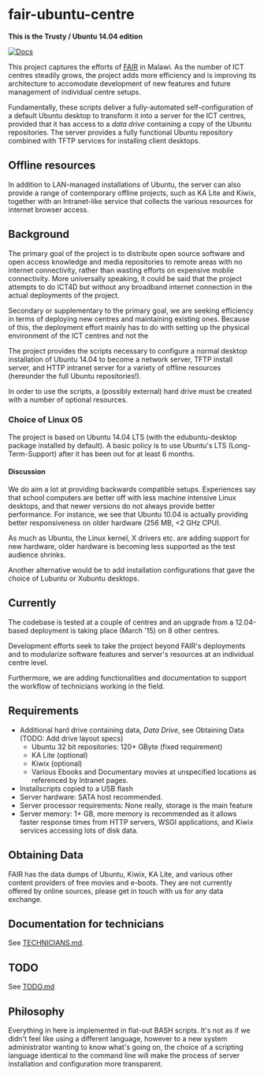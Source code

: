 fair-ubuntu-centre
==================

**This is the Trusty / Ubuntu 14.04 edition**

[![Docs](https://readthedocs.org/projects/fair-ubuntu-centre/badge/?version=latest)](http://fair-ubuntu-centre.readthedocs.org/)

This project captures the efforts of [FAIR](http://www.fairinternational.org) in Malawi. As the number
of ICT centres steadily grows, the project adds more efficiency and is improving its architecture to
accomodate development of new features and future management of individual centre setups.

Fundamentally, these scripts deliver a fully-automated self-configuration of a default Ubuntu desktop
to transform it into a server for the ICT centres, provided that it has access to a *data drive*
containing a copy of the Ubuntu repositories. The server provides a fully functional Ubuntu repository
combined with TFTP services for installing client desktops.

Offline resources
-----------------

In addition to LAN-managed installations of Ubuntu, the server can also provide a range of contemporary
offline projects, such as KA Lite and Kiwix, together with an Intranet-like service that collects the
various resources for internet browser access.

Background
----------

The primary goal of the project is to distribute open source software and open access knowledge and media repositories
to remote areas with no internet connectivity, rather than wasting efforts on expensive mobile connectivity.
More universally speaking, it could be said that the project attempts to do ICT4D but without any broadband
internet connection in the actual deployments of the project.

Secondary or supplementary to the primary goal, we are seeking efficiency in terms of deploying new centres
and maintaining existing ones. Because of this, the deployment effort mainly has to do with setting up the
physical environment of the ICT centres and not the 

The project provides the scripts necessary to configure a normal desktop installation of Ubuntu 14.04 to become a
network server, TFTP install server, and HTTP intranet server for a variety of offline resources (hereunder the full Ubuntu repositories!).

In order to use the scripts, a (possibly external) hard drive must be created with a number of optional resources.

### Choice of Linux OS

The project is based on Ubuntu 14.04 LTS (with the edubuntu-desktop package installed by default).
A basic policy is to use Ubuntu's LTS (Long-Term-Support) after it has been out for at least 6 months.

#### Discussion

We do aim a lot at providing backwards compatible setups. Experiences say that school
computers are better off with less machine intensive Linux desktops, and that
newer versions do not always provide better performance. For instance, we see that Ubuntu 10.04
is actually providing better responsiveness on older hardware (256 MB, <2 GHz CPU).

As much as Ubuntu, the Linux kernel, X drivers etc. are adding support for new hardware,
older hardware is becoming less supported as the test audience shrinks.

Another alternative would be to add installation configurations that gave the choice of Lubuntu
or Xubuntu desktops.

Currently
---------

The codebase is tested at a couple of centres and an upgrade from a 12.04-based deployment is
taking place (March '15) on 8 other centres.

Development efforts seek to take the project beyond FAIR's deployments and to modularize software features
and server's resources at an individual centre level.

Furthermore, we are adding functionalities and documentation to support the workflow of
technicians working in the field.

Requirements
------------

* Additional hard drive containing data, *Data Drive*, see Obtaining Data (TODO: Add drive layout specs)
   * Ubuntu 32 bit repositories: 120+ GByte (fixed requirement)
   * KA Lite (optional)
   * Kiwix (optional)
   * Various Ebooks and Documentary movies at unspecified locations
     as referenced by Intranet pages.
* Installscripts copied to a USB flash
* Server hardware: SATA host recommended.
* Server processor requirements: None really, storage is the main feature
* Server memory: 1+ GB, more memory is recommended as it allows faster response times from HTTP servers,
  WSGI applications, and Kiwix services accessing lots of disk data.


Obtaining Data
--------------

FAIR has the data dumps of Ubuntu, Kiwix, KA Lite, and various other content providers of free movies and e-boots. They are not currently offered by
online sources, please get in touch with us for any data exchange.


Documentation for technicians
-----------------------------

See [TECHNICIANS.md](TECHNICIANS.md).


TODO
----

See [TODO.md](TODO.md)


Philosophy
----------

Everything in here is implemented in flat-out BASH scripts. It's not as if we
didn't feel like using a different language, however to a new system administrator
wanting to know what's going on, the choice of a scripting language identical
to the command line will make the process of server installation and configuration
more transparent.

